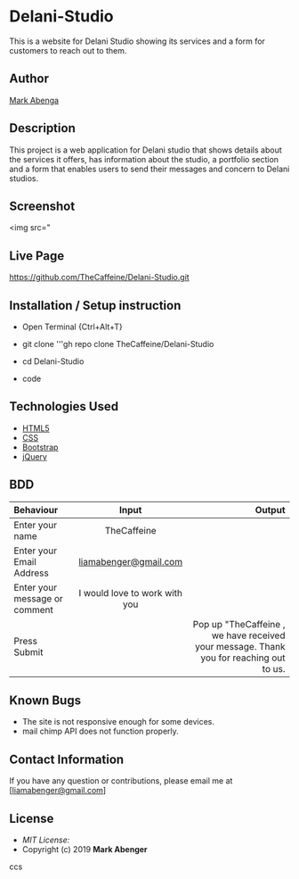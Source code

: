 # Delani-Studio
This is a website for Delani Studio showing its services and a form for customers to reach out to them. 

## Author

[Mark Abenga](https://github.com/TheCaffeine)

## Description

This project is a web application for Delani studio that shows details about the services it offers, has information about the studio, a portfolio section and a form that enables users to send their messages and concern to Delani studios. 

## Screenshot
<img src="

## Live Page 
https://github.com/TheCaffeine/Delani-Studio.git


## Installation / Setup instruction
* Open Terminal {Ctrl+Alt+T}

* git clone '''gh repo clone TheCaffeine/Delani-Studio

* cd Delani-Studio

* code 

## Technologies Used

* [HTML5](https://github.com/topics/html5)
* [CSS](https://github.com/topics/css3)
* [Bootstrap](https://github.com/topics/bootstrap)
* [jQuery](https://github.com/topics/javascript)



## BDD
| Behaviour      | Input        | Output       |
| :------------- | :----------: | -----------: |
|  Enter your name  |   TheCaffeine |     |
| Enter your Email Address  | liamabenger@gmail.com |   |
| Enter your message or comment   |  I would love to work with you     |     |
| Press Submit|     |Pop up "TheCaffeine , we have received your message. Thank you for reaching out to us.|

## Known Bugs
* The site is not responsive enough for some devices. 
* mail chimp API does not function properly.

## Contact Information 

If you have any question or contributions, please email me at [liamabenger@gmail.com]

## License
* *MIT License:*
* Copyright (c) 2019 **Mark Abenger**

ccs